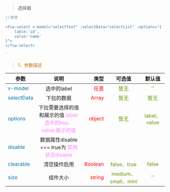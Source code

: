 
> 选择器

``` javascript
//使用
`
<fcw-select v-model="selectText" :selectData="selectList" :options="{
    lable:'id',
    value:'name'
}">
</fcw-select>

`
```

> <font color=#CD6600>1、参数描述</font>

参数|说明|类型|可选值|默认值
---|:--:|---:|:--:|:--:|
<font color=#0077AA> v-model </font> | 选中的label | <font color=red> 任意 </font> | <font color=#669900> 暂无  </font> | <font color=#669900> '' </font>
<font color=#0077AA>selectData</font> | 下拉的数据 | <font color=red>  Array </font> |  <font color=#669900>暂无</font>  | <font color=#669900>暂无</font>
<font color=#0077AA>options</font> | 下拉需要选择的值和展示的值 <font color="#FF83FA"> label:选中的key、value:展示的值 </font> | <font color=red>object</font> | <font color=#669900>暂无</font> | <font color=#669900> label、value</font>
<font color=#0077AA>disable</font> | 数据属性disable === true为 <font color="#FF83FA">禁用状态disable</font>| 
<font color=#0077AA>clearable</font> | 清空操作启用 | <font color="red">Boolean</font>|  <font color=#669900>false、true</font> | <font color=#669900>false</font>
<font color=#0077AA>size</font> | 组件大小 | <font color="red">string</font>|  <font color=#669900> medium、small、mini </font> | <font color=#669900>''</font>